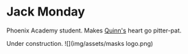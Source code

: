 # Jack Monday

Phoenix Academy student. Makes [Quinn's](silhouette.md) heart go pitter-pat.

Under construction.
![](img/assets/masks logo.png)